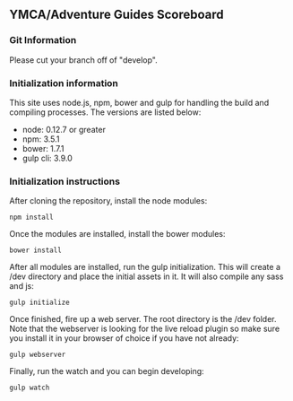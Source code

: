 ## YMCA/Adventure Guides Scoreboard

### Git Information

Please cut your branch off of "develop".


### Initialization information

This site uses node.js, npm, bower and gulp for handling the build and compiling processes. The versions are listed below:

* node: 0.12.7 or greater
* npm: 3.5.1
* bower: 1.7.1
* gulp cli: 3.9.0

### Initialization instructions

After cloning the repository, install the node modules:

```
npm install
```

Once the modules are installed, install the bower modules:

```
bower install
```

After all modules are installed, run the gulp initialization. This will create a /dev directory and place the initial assets in it. It will also compile any sass and js:

```
gulp initialize
```

Once finished, fire up a web server. The root directory is the /dev folder. Note that the webserver is looking for the live reload plugin so make sure you install it in your browser of choice if you have not already:

```
gulp webserver
```

Finally, run the watch and you can begin developing:

```
gulp watch
```

